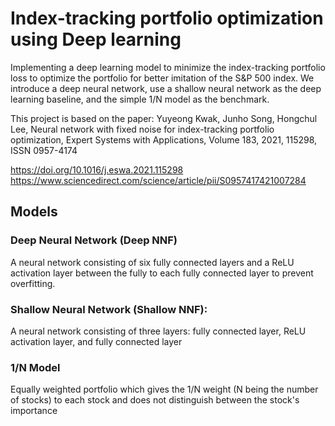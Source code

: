 # Index-tracking portfolio optimization using Deep learning

Implementing a deep learning model to minimize the index-tracking portfolio loss to optimize the portfolio for better imitation of the S&P 500 index. We introduce a deep neural network, use a shallow neural network as the deep learning baseline, and the simple 1/N model as the benchmark.

This project is based on the paper:
Yuyeong Kwak, Junho Song, Hongchul Lee,
Neural network with fixed noise for index-tracking portfolio optimization,
Expert Systems with Applications,
Volume 183,
2021,
115298,
ISSN 0957-4174

https://doi.org/10.1016/j.eswa.2021.115298
https://www.sciencedirect.com/science/article/pii/S0957417421007284

##  Models

### Deep Neural Network (Deep NNF)
A neural network consisting of six fully connected layers and a ReLU activation layer between the fully to each fully connected layer to prevent overfitting.

### Shallow Neural Network (Shallow NNF):
A neural network consisting of three layers: fully connected layer, ReLU activation layer, and fully connected layer

### 1/N Model
Equally weighted portfolio which gives the 1/N weight (N being the number of stocks) to each stock and does not distinguish between the stock's importance